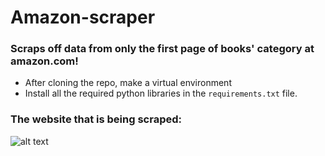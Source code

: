 # Amazon-scraper

### Scraps off data from only the first page of books' category at amazon.com!

- After cloning the repo, make a virtual environment
- Install all the required python libraries in the ```requirements.txt``` file.

### The website that is being scraped:
![alt text](http://prntscr.com/xybx5h)
